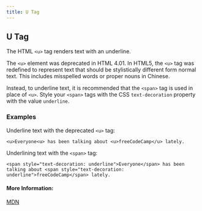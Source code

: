 ```yaml
---
title: U Tag
---
```

## U Tag

The HTML `<u>` tag renders text with an underline.

The `<u>` element was deprecated in HTML 4.01. In HTML5, the `<u>` tag was redefined to represent text that should be stylistically different form normal text. This includes misspelled words or proper nouns in Chinese.

Instead, to underline text, it is recommended that the `<span>` tag is used in place of `<u>`. Style your `<span>` tags with the CSS `text-decoration` property with the value `underline`.

### Examples
Underline text with the deprecated `<u>` tag:
```
<u>Everyone<u> has been talking about <u>freeCodeCamp</u> lately.
```

Underlining text with the `<span>` tag:
```
<span style="text-decoration: underline">Everyone</span> has been talking about <span style="text-decoration: underline">freeCodeCamp</span> lately.
```

#### More Information:
<a href='https://developer.mozilla.org/en-US/docs/Web/HTML/Element/u' target='_blank' rel='nofollow'>MDN</a>

